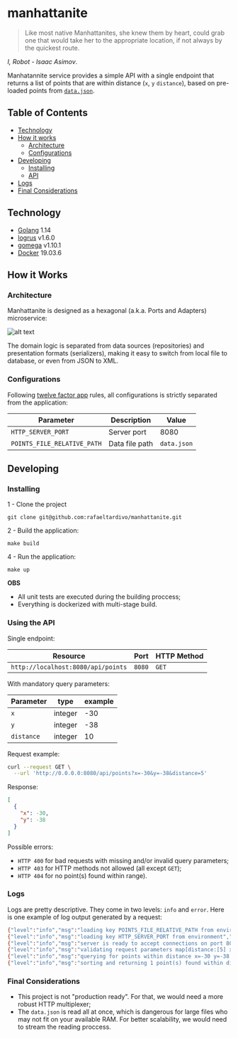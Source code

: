 # manhattanite
> Like most native Manhattanites, she knew them by heart, could grab one that would take her to the appropriate location, if not always by the quickest route. 


*I, Robot - Isaac Asimov*.

Manhatannite service provides a simple API with a single endpoint that returns a list of points that are within distance (`x`, `y` `distance`), based on pre-loaded points from [`data.json`](data/data.json).

## Table of Contents

- [Technology](#technology)
- [How it works](#how-it-works)
	- [Architecture](#architecture)
	- [Configurations](#configurations)
- [Developing](#developing)
    - [Installing](#installing)
    - [API](#using-the-api)
- [Logs](#logs)
- [Final Considerations](#final-considerations)
    

## Technology
- [Golang](https://www.python.org/) 1.14
- [logrus](github.com/sirupsen/logrus) v1.6.0
- [gomega](github.com/onsi/gomega) v1.10.1
- [Docker](https://www.docker.com/) 19.03.6



## How it Works

### Architecture
Manhattanite is designed as a hexagonal (a.k.a. Ports and Adapters) microservice:

![alt text](https://user-images.githubusercontent.com/4626533/84606411-5bf23880-ae7c-11ea-8f44-413bfed7e4af.jpg)

The domain logic is separated from data sources (repositories) and presentation formats (serializers), making it easy to switch from local file to database, or even from JSON to XML.

### Configurations

Following [twelve factor app](https://12factor.net/) rules, all configurations is strictly separated from the application:

|     Parameter                |     Description  |      Value        |
|------------------------------|------------------|-------------------|
| `HTTP_SERVER_PORT`           |    Server port   |  8080             |
| `POINTS_FILE_RELATIVE_PATH`  |  Data file path  |  `data.json`      |  



## Developing

### Installing
1 - Clone the project
```
git clone git@github.com:rafaeltardivo/manhattanite.git  
```
2 - Build the application:  
```
make build
```  
4 - Run the application:  
```  
make up
```  

**OBS**
 - All unit tests are executed during the building proccess;
  - Everything is dockerized with multi-stage build.

### Using the API

Single endpoint:

|  Resource                           | Port  | HTTP Method |  
|-------------------------------------|-------|-------------|  
| `http://localhost:8080/api/points`  | `8080`|  `GET`      |

With mandatory query parameters:

|  Parameter  | type   | example |  
|-------------|--------|---------|  
|     `x`     | integer|  -30    |
|     `y`     | integer|  -38    |
|  `distance` | integer|   10    |


Request example:


```bash
curl --request GET \
  --url 'http://0.0.0.0:8080/api/points?x=-30&y=-38&distance=5'
```

Response: 

```json
[
  {
    "x": -30,
    "y": -38
  }
]
```

Possible errors:

 - `HTTP 400` for bad requests with missing and/or invalid query parameters;
 - `HTTP 403` for HTTP methods not allowed (all except `GET`);
 - `HTTP 404` for no point(s) found within range).


### Logs
Logs are pretty descriptive. They come in two levels: `info` and `error`. Here is one example of log output generated by a request:

```bash
{"level":"info","msg":"loading key POINTS_FILE_RELATIVE_PATH from environment","time":"2020-06-14T23:47:46Z"}
{"level":"info","msg":"loading key HTTP_SERVER_PORT from environment","time":"2020-06-14T23:47:46Z"}
{"level":"info","msg":"server is ready to accept connections on port 8080","time":"2020-06-14T23:47:46Z"}
{"level":"info","msg":"validating request parameters map[distance:[5] x:[-30] y:[-38]]","time":"2020-06-14T23:47:51Z"}
{"level":"info","msg":"querying for points within distance x=-30 y=-38 distance=5 ","time":"2020-06-14T23:47:51Z"}
{"level":"info","msg":"sorting and returning 1 point(s) found within distance","time":"2020-06-14T23:47:51Z"}
```

### Final Considerations
- This project is not "production ready". For that, we would need a more robust HTTP multiplexer;
- The `data.json` is read all at once, which is dangerous for large files who may not fit on your available RAM. For better scalability, we would need to stream the reading proccess.